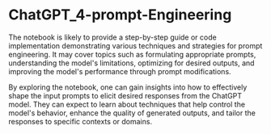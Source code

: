 # ChatGPT_4-prompt-Engineering
The notebook is likely to provide a step-by-step guide or code implementation demonstrating various techniques and strategies for prompt engineering. It may cover topics such as formulating appropriate prompts, understanding the model's limitations, optimizing for desired outputs, and improving the model's performance through prompt modifications.

By exploring the notebook, one can gain insights into how to effectively shape the input prompts to elicit desired responses from the ChatGPT model. They can expect to learn about techniques that help control the model's behavior, enhance the quality of generated outputs, and tailor the responses to specific contexts or domains.
